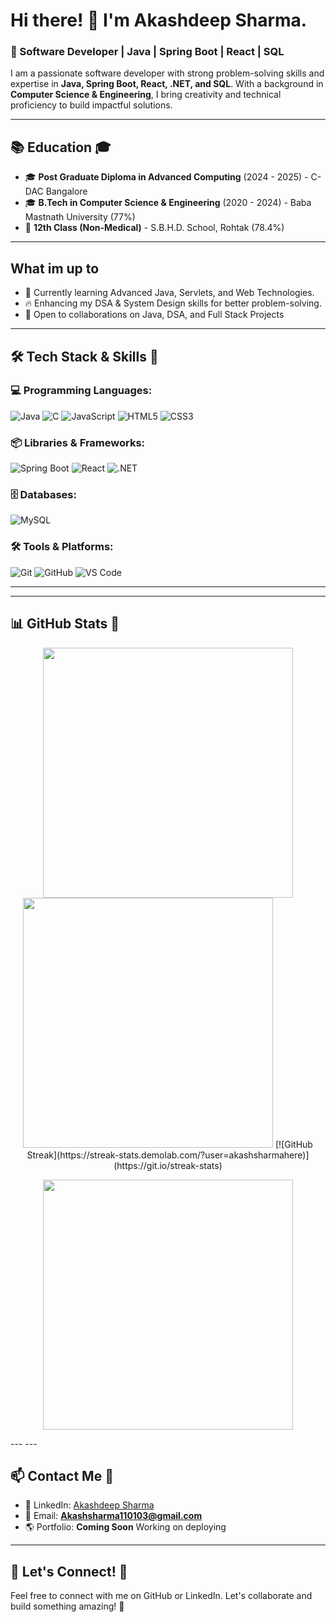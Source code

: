 # Hi there! 👋 I'm Akashdeep Sharma.  

### 🚀 Software Developer | Java | Spring Boot | React | SQL

I am a passionate software developer with strong problem-solving skills and expertise in **Java, Spring Boot, React, .NET, and SQL**. With a background in **Computer Science & Engineering**, I bring creativity and technical proficiency to build impactful solutions.

---

## 📚 Education 🎓
- 🎓 **Post Graduate Diploma in Advanced Computing** (2024 - 2025) - C-DAC Bangalore
- 🎓 **B.Tech in Computer Science & Engineering** (2020 - 2024) - Baba Mastnath University (77%)
- 🏫 **12th Class (Non-Medical)** - S.B.H.D. School, Rohtak (78.4%)
---
## What im up to 
- 🌱 Currently learning Advanced Java, Servlets, and Web Technologies.
- 🔥 Enhancing my DSA & System Design skills for better problem-solving.
- 🤝 Open to collaborations on Java, DSA, and Full Stack Projects

---

## 🛠️ Tech Stack & Skills 🚀

### **💻 Programming Languages:**  
![Java](https://img.shields.io/badge/Java-ED8B00?style=for-the-badge&logo=java&logoColor=white) ![C](https://img.shields.io/badge/C-00599C?style=for-the-badge&logo=c&logoColor=white) ![JavaScript](https://img.shields.io/badge/JavaScript-F7DF1E?style=for-the-badge&logo=javascript&logoColor=black) ![HTML5](https://img.shields.io/badge/HTML5-E34F26?style=for-the-badge&logo=html5&logoColor=white) ![CSS3](https://img.shields.io/badge/CSS3-1572B6?style=for-the-badge&logo=css3&logoColor=white)

### **📦 Libraries & Frameworks:**  
![Spring Boot](https://img.shields.io/badge/Spring%20Boot-6DB33F?style=for-the-badge&logo=spring-boot&logoColor=white) ![React](https://img.shields.io/badge/React-61DAFB?style=for-the-badge&logo=react&logoColor=black) ![.NET](https://img.shields.io/badge/.NET-512BD4?style=for-the-badge&logo=dotnet&logoColor=white)

### **🗄️ Databases:**  
![MySQL](https://img.shields.io/badge/MySQL-4479A1?style=for-the-badge&logo=mysql&logoColor=white)

### **🛠️ Tools & Platforms:**  
![Git](https://img.shields.io/badge/Git-F05032?style=for-the-badge&logo=git&logoColor=white) ![GitHub](https://img.shields.io/badge/GitHub-181717?style=for-the-badge&logo=github&logoColor=white) ![VS Code](https://img.shields.io/badge/VS%20Code-007ACC?style=for-the-badge&logo=visual-studio-code&logoColor=white)

---
---

## 📊 GitHub Stats 🌟
<p align="center">
  <img src="https://github-readme-stats.vercel.app/api?username=Akashsharmahere&show_icons=true&theme=dark" width="400px" />
  <img src="https://streak-stats.demolab.com?user=Akashsharmahere&theme=dark" width="400px" />
  [![GitHub Streak](https://streak-stats.demolab.com/?user=akashsharmahere)](https://git.io/streak-stats)

</p>

<p align="center">
  <img src="https://github-readme-stats.vercel.app/api/top-langs/?username=Akashsharmahere&layout=compact&theme=dark" width="400px" />
</p>
---
---

## 📫 Contact Me 📩
- 💼 LinkedIn: [Akashdeep Sharma](https://www.linkedin.com/in/akashdeep-sharma-b1a09b280/)
- 📧 Email: **Akashsharma110103@gmail.com**
- 🌎 Portfolio: **Coming Soon** Working on deploying

---

## 🤝 Let's Connect! 🔗
Feel free to connect with me on GitHub or LinkedIn. Let's collaborate and build something amazing! 🚀
